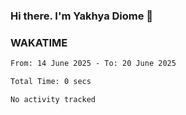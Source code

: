 ### Hi there. I'm Yakhya Diome 👋

### WAKATIME
<!--START_SECTION:waka-->

```txt
From: 14 June 2025 - To: 20 June 2025

Total Time: 0 secs

No activity tracked
```

<!--END_SECTION:waka-->
